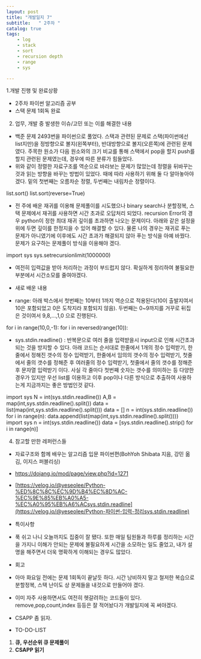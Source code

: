 ```yaml
---
layout: post
title: "개발일지 7"
subtitle:   " 2주차 "
catalog: true
tags:
    - log
    - stack
    - sort
    - recursion depth
    - range
    - sys

---
```


1.개발 진행 및 완료상황

- 2주차 파이썬 알고리즘 공부
- 스택 문제 1회독 완료

2. 업무, 개발 중 발생한 이슈/고민 또는 이를 해결한 내용

- 백준 문제 2493번을 파이썬으로 풀었다. 스택과 관련된 문제로 스택(파이썬에선 list지만)을 정방향으로 볼지(왼쪽부터), 반대방향으로 볼지(오른쪽)에 관련된 문제였다. 주목한 원소가 다음 원소와의 크기 비교를 통해 스택에서 pop을 할지 push를 할지 관련된 문제였는데, 경우에 따른 분류가 힘들었다.
- 위와 같이 정렬한 자료구조를 역순으로 바라보는 문제가 많았는데 정렬을 뒤바꾸는 것과 읽는 방향을 바꾸는 방법이 있었다. 때에 따라 사용하기 위해 둘 다 알아놓아야겠다. 밑의 첫번째는 오름차순 정렬, 두번째는 내림차순 정렬이다.

list.sort() list.sort(reverse=True)

- 전 주에 배운 재귀를 이용해 문제풀이를 시도했으나 binary search나 분할정복, 스택 문제에서 재귀를 사용하면 시간 초과로 오답처리 되었다. recursion Error의 경우 python이 정한 최대 재귀 깊이를 초과하면 나오는 문제이다. 아래와 같은 설정을 위에 두면 깊이를 한정지을 수 있어 해결할 수 있다. 물론 나의 경우는 재귀로 푸는 문제가 아니였기에 이후에도 시간 초과가 해결되지 않아 푸는 방식을 아예 바꿨다. 문제가 요구하는 문제풀이 방식을 이용해야 겠다.

import sys sys.setrecursionlimit(1000000)

- 여전히 입력값을 받아 처리하는 과정이 부드럽지 않다. 확실하게 정리하여 불필요한 부분에서 시간소모를 줄여야겠다.
- 새로 배운 내용

- range: 아래 박스에서 첫번째는 10부터 1까지 역순으로 적용된다(10이 출발지여서 10은 포함되었고 0은 도착지라 포함되지 않음). 두번째는 0~9까지를 거꾸로 뒤집은 것이여서 9,8,...,1,0 으로 진행된다.

for i in range(10,0,-1): for i in reversed(range(10)):

- sys.stdin.readline() : 반복문으로 여러 줄을 입력받을시 input으로 인해 시간초과되는 것을 방지할 수 있다. 아래 코드는 순서대로 한줄에서 1개의 정수 입력받기, 한줄에서 정해진 갯수의 정수 입력받기, 한줄에서 임의의 갯수의 정수 입력받기, 첫줄에서 줄의 갯수를 정해준 후 여러줄의 정수 입력받기, 첫줄에서 줄의 갯수를 정해준 후 문자열 입력받기 이다. 사실 각 줄마다 첫번째 숫자는 갯수를 의미하는 등 다양한 경우가 있지만 우선 list를 이용하고 이후 pop이나 다른 방식으로 추출하여 사용하는게 지금까지는 좋은 방법인것 같다.

import sys N = int(sys.stdin.readline()) A,B = map(int,sys.stdin.readline().split()) data = list(map(int,sys.stdin.readline().split())) data = [] n = int(sys.stdin.readline()) for i in range(n):    data.append(list(map(int,sys.stdin.readline().split()))) import sys n = int(sys.stdin.readline()) data = [sys.stdin.readline().strip() for i in range(n)]

4. 참고할 만한 레퍼런스들

- 자료구조와 함께 배우는 알고리즘 입문 파이썬편(BohYoh Shibata 지음, 강민 옮김, 이지스 퍼블리싱)
- https://dojang.io/mod/page/view.php?id=1271
- [https://velog.io/@yeseolee/Python-%ED%8C%8C%EC%9D%B4%EC%8D%AC-%EC%9E%85%EB%A0%A5-%EC%A0%95%EB%A6%ACsys.stdin.readline](https://velog.io/@yeseolee/Python-파이썬-입력-정리sys.stdin.readline)
- 특이사항

- 푹 쉬고 나니 오늘까지도 집중이 잘 됐다. 또한 매일 팀원들과 하루를 정리하는 시간을 가지니 이해가 안되는 문제에 불필요하게 시간을 소모하는 일도 줄었고, 내가 설명을 해주면서 더욱 명확하게 이해되는 경우도 많았다. 
- 회고

- 아마 화요일 전에는 문제 1회독이 끝날듯 하다. 시간 낭비하지 말고 철저한 복습으로 분할정복, 스택 난이도 상 문제들을 내것으로 만들어야 겠다.
- 이미 자주 사용하면서도 여전히 헷갈려하는 코드들이 있다. remove,pop,count,index 등등은 잘 적어놨다가 개발일지에 꼭 써야겠다.
- CSAPP 좀 읽자.
- TO-DO-LIST

1. **큐, 우선순위 큐  문제풀이**
2. **CSAPP 읽기**